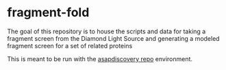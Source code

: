 # fragment-fold
The goal of this repository is to house the scripts and data for taking a fragment screen from the Diamond Light Source and generating a modeled fragment screen for a set of related proteins

This is meant to be run with the [ asapdiscovery repo](https://github.com/choderalab/asapdiscovery) environment.

